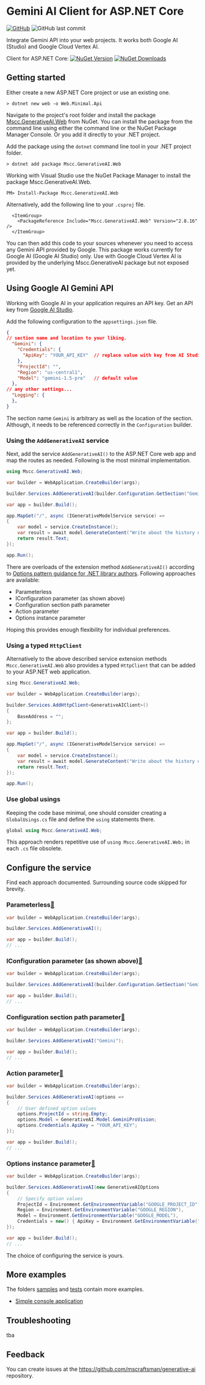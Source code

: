 ﻿# Gemini AI Client for ASP.NET Core
[![GitHub](https://img.shields.io/github/license/mscraftsman/generative-ai)](https://github.com/mscraftsman/generative-ai/blob/main/LICENSE)
![GitHub last commit](https://img.shields.io/github/last-commit/mscraftsman/generative-ai)

Integrate Gemini API into your web projects. It works both Google AI (Studio) and Google Cloud Vertex AI.

Client for ASP.NET Core: 
[![NuGet Version](https://img.shields.io/nuget/v/Mscc.GenerativeAI.Web)](https://www.nuget.org/packages/Mscc.GenerativeAI.Web/)
[![NuGet Downloads](https://img.shields.io/nuget/dt/Mscc.GenerativeAI.Web)](https://www.nuget.org/packages/Mscc.GenerativeAI.Web/)

## Getting started

Either create a new ASP.NET Core project or use an existing one.

```text
> dotnet new web -o Web.Minimal.Api
```

Navigate to the project's root folder and install the package [Mscc.GenerativeAI.Web](https://www.nuget.org/packages/Mscc.GenerativeAI.Web/) from NuGet. You can install the package from the command line using either the command line or the NuGet Package Manager Console. Or you add it directly to your .NET project.

Add the package using the `dotnet` command line tool in your .NET project folder.

```text
> dotnet add package Mscc.GenerativeAI.Web
```

Working with Visual Studio use the NuGet Package Manager to install the package Mscc.GenerativeAI.Web.

```text
PM> Install-Package Mscc.GenerativeAI.Web
```

Alternatively, add the following line to your `.csproj` file.

```text
  <ItemGroup>
    <PackageReference Include="Mscc.GenerativeAI.Web" Version="2.8.16" />
  </ItemGroup>
```

You can then add this code to your sources whenever you need to access any Gemini API provided by Google. This package works currently for Google AI (Google AI Studio) only. Use with Google Cloud Vertex AI is provided by the underlying Mscc.GenerativeAI package but not exposed yet.

## Using Google AI Gemini API

Working with Google AI in your application requires an API key. Get an API key from [Google AI Studio](https://aistudio.google.com/app/apikey).

Add the following configuration to the `appsettings.json` file.

```json
{
// section name and location to your liking.
  "Gemini": {
    "Credentials": {
      "ApiKey": "YOUR_API_KEY"  // replace value with key from AI Studio
    },
    "ProjectId": "",
    "Region": "us-central1",
    "Model": "gemini-1.5-pro"   // default value
  },
// any other settings...
  "Logging": {
  },
}

```

The section name `Gemini` is arbitrary as well as the location of the section. Although, it needs to be referenced correctly in the `Configuration` builder.

### Using the `AddGenerativeAI` service

Next, add the service `AddGenerativeAI()` to the ASP.NET Core web app and map the routes as needed. Following is the most minimal implementation.

```csharp
using Mscc.GenerativeAI.Web;

var builder = WebApplication.CreateBuilder(args);

builder.Services.AddGenerativeAI(builder.Configuration.GetSection("Gemini"));

var app = builder.Build();

app.MapGet("/", async (IGenerativeModelService service) =>
{
    var model = service.CreateInstance();
    var result = await model.GenerateContent("Write about the history of Mauritius.");
    return result.Text;
});

app.Run();
```

There are overloads of the extension method `AddGenerativeAI()` according to [Options pattern guidance for .NET library authors](https://learn.microsoft.com/en-us/dotnet/core/extensions/options-library-authors).
Following approaches are available:

- Parameterless
- IConfiguration parameter (as shown above)
- Configuration section path parameter
- Action<TOptions> parameter
- Options instance parameter

Hoping this provides enough flexibility for individual preferences.

### Using a typed `HttpClient`

Alternatively to the above described service extension methods `Mscc.GenerativeAI.Web` also provides a typed `HttpClient` that can be added to your ASP.NET web application.

```csharp
sing Mscc.GenerativeAI.Web;

var builder = WebApplication.CreateBuilder(args);

builder.Services.AddHttpClient<GenerativeAIClient>()
{
    BaseAddress = "";
};

var app = builder.Build();

app.MapGet("/", async (IGenerativeModelService service) =>
{
    var model = service.CreateInstance();
    var result = await model.GenerateContent("Write about the history of Mauritius.");
    return result.Text;
});

app.Run();
```

### Use global usings

Keeping the code base minimal, one should consider creating a `GlobalUsings.cs` file and define the `using` statements there.

```csharp
global using Mscc.GenerativeAI.Web;
```

This approach renders repetitive use of `using Mscc.GenerativeAI.Web;` in each `.cs` file obsolete.

## Configure the service

Find each approach documented. Surrounding source code skipped for brevity.

### Parameterless[🔗](https://learn.microsoft.com/en-us/dotnet/core/extensions/options-library-authors#parameterless)

```csharp
var builder = WebApplication.CreateBuilder(args);

builder.Services.AddGenerativeAI();

var app = builder.Build();
// ...
```

### IConfiguration parameter (as shown above)[🔗](https://learn.microsoft.com/en-us/dotnet/core/extensions/options-library-authors#iconfiguration-parameter)

```csharp
var builder = WebApplication.CreateBuilder(args);

builder.Services.AddGenerativeAI(builder.Configuration.GetSection("Gemini"));

var app = builder.Build();
// ...
```

### Configuration section path parameter[🔗](https://learn.microsoft.com/en-us/dotnet/core/extensions/options-library-authors#configuration-section-path-parameter)

```csharp
var builder = WebApplication.CreateBuilder(args);

builder.Services.AddGenerativeAI("Gemini");

var app = builder.Build();
// ...
```

### Action<TOptions> parameter[🔗](https://learn.microsoft.com/en-us/dotnet/core/extensions/options-library-authors#actiontoptions-parameter)

```csharp
var builder = WebApplication.CreateBuilder(args);

builder.Services.AddGenerativeAI(options =>
{
    // User defined option values
    options.ProjectId = string.Empty;
    options.Model = GenerativeAI.Model.GeminiProVision;
    options.Credentials.ApiKey = "YOUR_API_KEY";
});

var app = builder.Build();
// ...
```

### Options instance parameter[🔗](https://learn.microsoft.com/en-us/dotnet/core/extensions/options-library-authors#options-instance-parameter)

```csharp
var builder = WebApplication.CreateBuilder(args);

builder.Services.AddGenerativeAI(new GenerativeAIOptions
{
    // Specify option values
    ProjectId = Environment.GetEnvironmentVariable("GOOGLE_PROJECT_ID"),
    Region = Environment.GetEnvironmentVariable("GOOGLE_REGION"),
    Model = Environment.GetEnvironmentVariable("GOOGLE_MODEL"),
    Credentials = new() { ApiKey = Environment.GetEnvironmentVariable("GOOGLE_API_KEY") }
});

var app = builder.Build();
// ...
```

The choice of configuring the service is yours.

## More examples

The folders [samples](../samples/) and [tests](../tests/) contain more examples.

- [Simple console application](../samples/Console.Minimal.Prompt/)

## Troubleshooting

tba

## Feedback

You can create issues at the <https://github.com/mscraftsman/generative-ai> repository.
